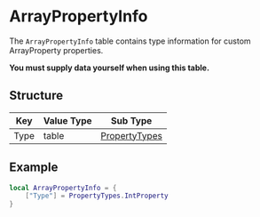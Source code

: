 # ArrayPropertyInfo

The `ArrayPropertyInfo` table contains type information for custom ArrayProperty properties.

**You must supply data yourself when using this table.**

## Structure
| Key            | Value Type             | Sub Type      |
|----------------|------------------------|---------------|
| Type           | table                  | [PropertyTypes](./propertytypes.md) |

## Example
```lua
local ArrayPropertyInfo = {
    ["Type"] = PropertyTypes.IntProperty
}
```